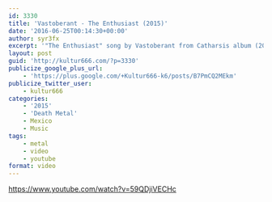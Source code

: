 ```yaml
---
id: 3330
title: 'Vastoberant - The Enthusiast (2015)'
date: '2016-06-25T00:14:30+00:00'
author: syr3fx
excerpt: '"The Enthusiast" song by Vastoberant from Catharsis album (2015).'
layout: post
guid: 'http://kultur666.com/?p=3330'
publicize_google_plus_url:
    - 'https://plus.google.com/+Kultur666-k6/posts/B7PmCQ2MEkm'
publicize_twitter_user:
    - kultur666
categories:
    - '2015'
    - 'Death Metal'
    - Mexico
    - Music
tags:
    - metal
    - video
    - youtube
format: video
---
```


https://www.youtube.com/watch?v=59QDjiVECHc